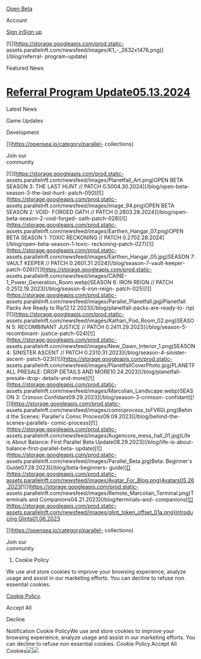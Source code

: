 [](/)[](/)

[](/)[](/)

[Open Beta](/download)

Account

[Sign in](/login)[Sign up](/signup)

[![](https://storage.googleapis.com/prod.static-
assets.parallelnft.com/newsfeed/images/K1_-_2632x1476.png)](/blog/referral-
program-update)

Featured News

# [Referral Program Update05.13.2024](/blog/referral-program-update)

Latest News

Game Updates

Development

[](https://twitter.com/ParallelTCG)[](https://discord.com/invite/paralleltcg)[](https://opensea.io/category/parallel-
collections)

Join our  
community

[![](https://storage.googleapis.com/prod.static-
assets.parallelnft.com/newsfeed/images/Planetfall_Art.png)OPEN BETA SEASON 3:
THE LAST HUNT // PATCH 0.5004.30.2024](/blog/open-beta-season-3-the-last-hunt-
patch-050)[![](https://storage.googleapis.com/prod.static-
assets.parallelnft.com/newsfeed/images/image_94.png)OPEN BETA SEASON 2: VOID-
FORGED OATH // PATCH 0.2803.28.2024](/blog/open-beta-season-2-void-forged-
oath-patch-028)[![](https://storage.googleapis.com/prod.static-
assets.parallelnft.com/newsfeed/images/Earthen_Hangar_07.png)OPEN BETA SEASON
1: TOXIC RECKONING // PATCH 0.2702.28.2024](/blog/open-beta-season-1-toxic-
reckoning-patch-027)[![](https://storage.googleapis.com/prod.static-
assets.parallelnft.com/newsfeed/images/Earthen_Hangar_05.jpg)SEASON 7: VAULT
KEEPER // PATCH 0.2601.31.2024](/blog/season-7-vault-keeper-
patch-026)[![](https://storage.googleapis.com/prod.static-
assets.parallelnft.com/newsfeed/images/CAINE-1_Power_Generation_Room.webp)SEASON
6: IRON REIGN // PATCH 0.2512.19.2023](/blog/season-6-iron-reign-
patch-025)[![](https://storage.googleapis.com/prod.static-
assets.parallelnft.com/newsfeed/images/Parallel_Planetfall.jpg)Planetfall
Packs Are Ready to Rip12.12.2023](/blog/planetfall-packs-are-ready-to-
rip)[![](https://storage.googleapis.com/prod.static-
assets.parallelnft.com/newsfeed/images/Kathari_Pod_Room_02.png)SEASON 5:
RECOMBINANT JUSTICE // PATCH 0.2411.29.2023](/blog/season-5-recombinant-
justice-patch-024)[![](https://storage.googleapis.com/prod.static-
assets.parallelnft.com/newsfeed/images/New_Dawn_Interior_1.png)SEASON 4:
SINISTER ASCENT // PATCH 0.2310.31.2023](/blog/season-4-sinister-ascent-
patch-023)[![](https://storage.googleapis.com/prod.static-
assets.parallelnft.com/newsfeed/images/PlanetfallCoverPhoto.jpg)PLANETFALL
PRESALE: DROP DETAILS AND MORE10.24.2023](/blog/planetfall-presale-drop-
details-and-more)[![](https://storage.googleapis.com/prod.static-
assets.parallelnft.com/newsfeed/images/Marcolian_Landscape.webp)SEASON 3:
Crimson Confidant09.29.2023](/blog/season-3-crimson-
confidant)[![](https://storage.googleapis.com/prod.static-
assets.parallelnft.com/newsfeed/images/comicprocess_tsFV6Gi.png)Behind the
Scenes: Parallel's Comic Process09.09.2023](/blog/behind-the-scenes-parallels-
comic-process)[![](https://storage.googleapis.com/prod.static-
assets.parallelnft.com/newsfeed/images/Augencore_mess_hall_01.jpg)Life is
About Balance: First Parallel Beta Update08.29.2023](/blog/life-is-about-
balance-first-parallel-beta-
update)[![](https://storage.googleapis.com/prod.static-
assets.parallelnft.com/newsfeed/images/Parallel_Beta.jpg)Beta: Beginner's
Guide07.28.2023](/blog/beta-beginners-
guide)[![](https://storage.googleapis.com/prod.static-
assets.parallelnft.com/newsfeed/images/Avatar_For_Blog.png)Avatars05.26.2023](/blog/avatars)[![](https://storage.googleapis.com/prod.static-
assets.parallelnft.com/newsfeed/images/Remote_Marcolian_Terminal.png)Terminals
and Companions04.21.2023](/blog/terminals-and-
companions)[![](https://storage.googleapis.com/prod.static-
assets.parallelnft.com/newsfeed/images/glint_token_offset_01a.png)Introducing
Glints01.06.2023](/blog/introducing-glints)

[](https://twitter.com/ParallelTCG)[](https://discord.com/invite/paralleltcg)[](https://opensea.io/category/parallel-
collections)

Join our  
community

  1. Cookie Policy

We use and store cookies to improve your browsing experience, analyze usage
and assist in our marketing efforts. You can decline to refuse non essential
cookies.

[Cookie Policy](/privacy-policy).

Accept All

Decline

Notification Cookie PolicyWe use and store cookies to improve your browsing
experience, analyze usage and assist in our marketing efforts. You can decline
to refuse non essential cookies. Cookie Policy.Accept All
Cookies![](https://t.co/1/i/adsct?bci=4&eci=3&event=%7B%7D&event_id=c8498690-e4a6-4091-a4a3-5e357d851553&integration=advertiser&p_id=Twitter&p_user_id=0&pl_id=e2767899-3668-4bfc-b5a3-e7dc962ed741&tw_document_href=https%3A%2F%2Fparallel.life%2Fblog&tw_iframe_status=0&txn_id=okqpa&type=javascript&version=2.3.30)![](https://analytics.twitter.com/1/i/adsct?bci=4&eci=3&event=%7B%7D&event_id=c8498690-e4a6-4091-a4a3-5e357d851553&integration=advertiser&p_id=Twitter&p_user_id=0&pl_id=e2767899-3668-4bfc-b5a3-e7dc962ed741&tw_document_href=https%3A%2F%2Fparallel.life%2Fblog&tw_iframe_status=0&txn_id=okqpa&type=javascript&version=2.3.30)

